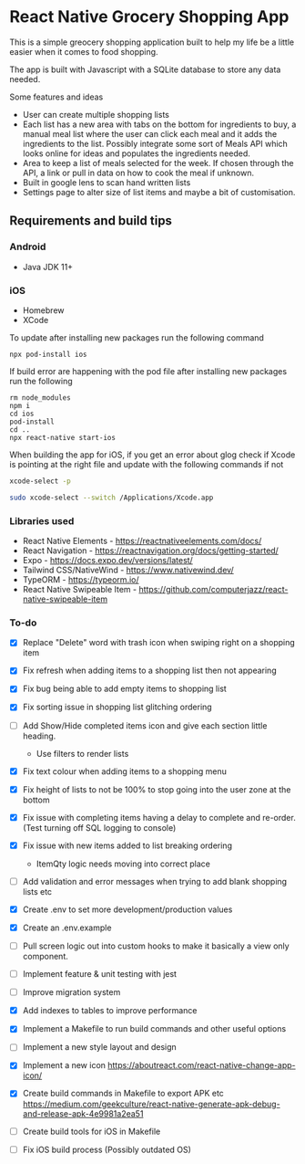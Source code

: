 # React Native Grocery Shopping App

This is a simple greocery shopping application built to help my life be a little easier when it comes to food shopping.

The app is built with Javascript with a SQLite database to store any data needed.

Some features and ideas
- User can create multiple shopping lists
- Each list has a new area with tabs on the bottom for ingredients to buy, a manual meal list where the user can click each meal and it adds the ingredients to the list. Possibly integrate some sort of Meals API which looks online for ideas and populates the ingredients needed.
- Area to keep a list of meals selected for the week. If chosen through the API, a link or pull in data on how to cook the meal if unknown.
- Built in google lens to scan hand written lists
- Settings page to alter size of list items and maybe a bit of customisation.

## Requirements and build tips

### Android
- Java JDK 11+

### iOS
- Homebrew
- XCode

To update after installing new packages run the following command   
```
npx pod-install ios
```

If build error are happening with the pod file after installing new packages run the following 
```
rm node_modules
npm i
cd ios
pod-install
cd ..
npx react-native start-ios
```
  
When building the app for iOS, if you get an error about glog check if Xcode is pointing at the right file and 
update with the following commands if not   

```bash
xcode-select -p

sudo xcode-select --switch /Applications/Xcode.app
```

### Libraries used
- React Native Elements - https://reactnativeelements.com/docs/
- React Navigation - https://reactnavigation.org/docs/getting-started/
- Expo - https://docs.expo.dev/versions/latest/
- Tailwind CSS/NativeWind - https://www.nativewind.dev/
- TypeORM - https://typeorm.io/
- React Native Swipeable Item - https://github.com/computerjazz/react-native-swipeable-item


### To-do
- [x] Replace "Delete" word with trash icon when swiping right on a shopping item
- [x] Fix refresh when adding items to a shopping list then not appearing
- [x] Fix bug being able to add empty items to shopping list
- [x] Fix sorting issue in shopping list glitching ordering
- [ ] Add Show/Hide completed items icon and give each section little heading.  
  - Use filters to render lists 
- [x] Fix text colour when adding items to a shopping menu
- [x] Fix height of lists to not be 100% to stop going into the user zone at the bottom
- [x] Fix issue with completing items having a delay to complete and re-order. (Test turning off SQL logging to console)
- [x] Fix issue with new items added to list breaking ordering
  - ItemQty logic needs moving into correct place
- [ ] Add validation and error messages when trying to add blank shopping lists etc
- [x] Create .env to set more development/production values
- [x] Create an .env.example
- [ ] Pull screen logic out into custom hooks to make it basically a view only component.
- [ ] Implement feature & unit testing with jest
- [ ] Improve migration system
- [x] Add indexes to tables to improve performance
- [x] Implement a Makefile to run build commands and other useful options
- [ ] Implement a new style layout and design
- [x] Implement a new icon https://aboutreact.com/react-native-change-app-icon/
- [x] Create build commands in Makefile to export APK etc https://medium.com/geekculture/react-native-generate-apk-debug-and-release-apk-4e9981a2ea51
- [ ] Create build tools for iOS in Makefile
- [ ] Fix iOS build process (Possibly outdated OS)


